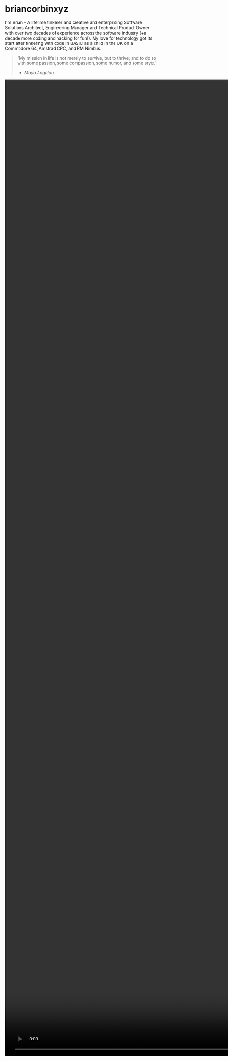 # briancorbinxyz
 
I'm Brian - A lifetime tinkerer and creative and enterprising Software Solutions Architect, Engineering Manager and Technical Product Owner with over two decades of experience across the software industry (+a decade more coding and hacking for fun!). My love for technology got its start after tinkering with code in BASIC as a child in the UK on a Commodore 64, Amstrad CPC, and RM Nimbus.

> "My mission in life is not merely to survive, but to thrive; and to do so with some passion, some compassion, some humor, and some style."
> - *Maya Angelou*

<div style="width: 100%">
    <video autoplay muted loop id="myVideo" style="position:absolute; min-width: 80%; min-height: 80%; width: auto; height: auto;" playsinline>
        <source src="BLAC INTRO_720.mp4" type="video/mp4">
    </video>
</div>

```
⠀⠀⠀⠀⠀⠀⠀⠀⠀⠀⠀⠀⠀⠀⠀⠀⠀⠀⠀⠀⠀⠀⠀⠀⠀⠀⠀⠀⠀⠀⢀⣀⣤⣤⣴⡶⠶⠖⠚⠛⠛⠛⠛⠛⠛⠳⠶⢶⣤⣤⡀⠀⠀⠀⠀⠀⠀⠀
⠀⠀⠀⠀⠀⠀⠀⠀⠀⠀⠀⠀⠀⠀⠀⠀⠀⠀⠀⠀⠀⠀⢀⣀⣠⣤⣶⣶⠿⠟⠛⠉⠉⠀⠀⠀⠀⠀⠀⠀⠀⠀⠀⠀⠀⠀⠀⠀⠀⠉⠙⢷⣦⣄⠀⠀⠀⠀
⠀⠀⠀⠀⠀⠀⠀⠀⠀⠀⠀⠀⠀⠀⠀⠀⠀⣀⣤⣴⠶⣟⣿⡿⠟⠋⠁⠀⠀⠀⠀⠀⠀⢀⣀⣀⣀⣀⣀⣀⣀⣀⡀⠀⣀⣠⣄⡀⠀⠀⠀⠀⠈⠻⣷⡄⠀⠀
⠀⠀⠀⠀⠀⠀⠀⠀⠀⠀⠀⠀⠀⣀⣤⡶⠟⢋⣩⡶⠞⠋⠁⠀⠀⠀⠀⢀⣠⣤⡶⠶⠛⠛⠋⠉⠉⠉⠉⠉⠉⠙⠛⣿⡟⠉⠉⣿⡆⠀⠀⠀⠀⠀⠘⢿⡄⠀
⠀⠀⠀⠀⠀⠀⠀⠀⠀⠀⣠⣶⠿⠋⢁⣠⡶⠟⠉⠀⠀⠀⠀⣀⣴⡶⠟⠋⠉⠀⠀⠀⠀⠀⠀⠀⠀⠀⠀⠀⠀⠀⠀⠹⣷⣄⣠⣿⣇⠀⠀⠀⠀⠀⠀⠘⣿⠀
⠀⠀⠀⠀⠀⠀⢀⣠⡴⠟⠋⠀⣠⣴⠟⠉⠀⠀⠀⢀⣤⡶⠟⠋⠀⠀⠀⠀⠀⠀⢀⣀⣠⣤⣤⠤⠶⠶⢤⣤⣤⣀⠀⠀⠀⠈⠁⠈⢻⣆⠀⠀⠀⠀⠀⠀⣿⡆
⠀⠀⠀⠀⣀⣴⠟⠋⠀⠀⣠⡾⠋⠁⠀⠀⢀⣠⡶⠟⠉⠀⢀⣀⡀⠀⣀⣤⣶⠾⠛⠉⠉⠁⠀⠀⠀⠀⠀⠀⠉⠛⢷⣄⠀⠀⠀⠀⠈⣿⠀⠀⠀⠀⠀⠀⣿⡇
⠀⢀⣠⡾⠛⠁⠀⠀⣠⡾⠋⠀⠀⠀⢀⣴⠟⠋⠀⠀⠀⢸⠟⠉⢻⡟⠉⠁⠀⠀⠀⠀⠀⠀⠀⠀⠀⠀⠀⠀⠀⠀⠈⣿⠀⠀⠀⠀⠀⣿⠀⠀⠀⠀⠀⢀⣿⠀
⣤⡾⠋⠀⠀⠀⣠⡾⠋⠀⠀⠀⢀⣴⠟⠁⠀⠀⠀⢀⣠⣾⣷⣤⣾⠃⠀⢀⣠⣤⣴⠶⠶⢶⣦⣄⠀⠀⠀⠀⠀⠀⠀⣿⠀⠀⠀⠀⢠⣿⠀⠀⠀⠀⠀⣸⡏⠀
⠉⠁⠀⠀⢀⣾⠏⠀⠀⠀⢀⣴⡟⠁⠀⠀⠀⢀⣴⠟⠋⠀⠀⠀⢀⣴⡾⠛⠉⠁⠀⠀⠀⠀⠈⣿⡆⠀⠀⠀⠀⠀⣼⠏⠀⠀⠀⠀⣼⢧⠀⠀⠀⠀⣰⡟⠀⠀
⠀⠀⠀⣠⡿⠁⠀⠀⠀⢀⣾⠋⠀⠀⠀⢀⣴⠟⠁⠀⠀⠀⣠⣾⠟⠁⠀⠀⠀⠀⠀⠀⠀⠀⣰⡟⠀⠀⠀⠀⢀⣼⠏⠀⠀⠀⠀⣼⠏⠀⠀⠀⠀⣰⡟⠁⠀⠀
⠀⠀⣰⡟⠁⠀⠀⢀⣠⣿⠁⠀⠀⠀⢠⣾⠋⠀⠀⠀⠀⣰⡟⠁⠀⠀⠀⠀⠀⢀⣤⣤⣠⣾⠟⠀⠀⠀⢀⣴⡿⠁⠀⠀⠀⢤⣾⠋⠀⠀⠀⠀⣴⠟⠀⠀⠀⠀
⠀⣸⡟⠀⠀⠀⣾⠟⠉⢿⡖⠀⠀⢠⡿⠁⠀⠀⠀⠀⠀⣿⠀⠀⠀⠀⠀⠀⠀⣿⡏⠉⣿⠁⠀⠀⢀⣴⡾⠋⠀⠀⠀⠀⣰⡿⠁⠀⠀⠀⣠⡾⠋⠀⠀⠀⠀⠀
⢠⡿⠁⠀⠀⠘⢿⣷⣤⡿⠃⠀⠀⣿⠇⠀⠀⠀⠀⠀⠀⠙⠿⢦⣤⣤⠶⠿⠛⠛⠛⠛⠋⢀⣠⣴⠟⠋⠀⠀⠀⠀⣠⡾⠋⠀⠀⠀⢀⣴⠟⠁⠀⢀⣤⠀⠀⠀
⣿⠇⠀⠀⠀⠀⠀⣿⠀⠀⠀⠀⠀⣿⡄⠀⠀⠀⠀⠀⠀⠀⠀⠀⠀⠀⠀⠀⠀⠀⢀⣠⣶⠟⠋⠁⠀⠀⠀⢀⣤⡾⠋⠀⠀⠀⢀⣴⡿⠋⠀⢀⣤⡿⠋⠀⠀⠀
⣿⠀⠀⠀⠀⠀⠀⣿⡄⠀⠀⠀⠀⠙⣷⣄⠀⠀⠀⠀⠀⠀⠀⠀⠀⢀⣀⣤⡶⠾⠛⠉⢀⣠⣶⢶⣤⣠⣶⠟⠋⠀⠀⠀⣀⣴⠿⠋⠀⢀⣴⠿⠋⠀⠀⠀⠀⠀
⣿⠀⠀⠀⠀⠀⠀⢹⣧⠀⠀⠀⠀⠀⠀⠙⠻⠷⠶⣶⣶⠶⠾⠿⠛⠛⠉⠁⠀⠀⠀⠀⣼⡏⠀⠀⠙⣿⠀⠀⠀⢀⣠⡾⠛⠁⢀⣤⡾⠛⠁⠀⠀⠀⠀⠀⠀⠀
⣿⡆⠀⠀⠀⠀⠀⠀⠙⢷⣄⠀⠀⠀⠀⠀⠀⠀⠀⠀⠀⠀⠀⠀⠀⠀⠀⠀⠀⢀⣠⣴⠾⣷⣄⣀⣼⠟⢀⣠⣴⠟⠋⣀⣠⡶⠟⠉⠀⠀⠀⠀⠀⠀⠀⠀⠀⠀
⠘⣷⡄⣀⠀⠀⠀⠀⠀⠀⠙⠿⣦⣤⣀⣀⡀⠀⠀⠀⠀⣀⣀⣀⣠⣤⡴⠾⠟⠛⠉⠀⠀⠀⠉⣉⣠⡴⠟⢋⣀⣴⠾⠛⠉⠀⠀⠀⠀⠀⠀⠀⠀⠀⠀⠀⠀⠀
⠀⠘⢿⣬⠀⠀⣀⣀⡀⠀⠀⠀⠀⠈⠉⠙⠛⠛⠛⠛⠛⠛⠋⠉⠉⠁⠀⠀⠀⠀⠀⢀⣠⣴⡾⣛⣽⣴⡶⠛⠋⠁⠀⠀⠀⠀⠀⠀⠀⠀⠀⠀⠀⠀⠀⠀⠀⠀
⠀⠀⠀⠙⢷⣾⠛⠉⠙⣷⡀⠀⠀⠀⠀⠀⠀⠀⠀⠀⠀⠀⠀⠀⠀⠀⣀⣀⣴⣶⣿⡿⠿⠾⠛⠉⠉⠀⠀⠀⠀⠀⠀⠀⠀⠀⠀⠀⠀⠀⠀⠀⠀⠀⠀⠀⠀⠀
⠀⠀⠀⠀⠸⣷⡀⠠⢀⣿⣧⣤⣤⣄⣀⣀⣀⣠⣤⣤⣤⡤⠶⠾⠟⠛⠛⠉⠉⠀⠀⠀⠀⠀⠀⠀⠀⠀⠀⠀⠀⠀⠀⠀⠀⠀⠀⠀⠀⠀⠀⠀⠀⠀⠀⠀⠀⠀
⠀⠀⠀⠀⠀⠙⠛⠛⠛⠉⠀⠀⠉⠉⠉⠉⠉⠉⠉⠀⠀⠀⠀⠀⠀⠀⠀⠀⠀⠀⠀⠀⠀⠀⠀⠀⠀⠀⠀⠀⠀⠀⠀⠀⠀⠀⠀⠀⠀⠀⠀⠀⠀⠀⠀⠀⠀⠀
⠀⠀⠀⠀⠀⠀⠀⠀⠀⠀⠀⠀⠀⠀⠀⠀⠀⠀⠀⠀⠀⠀⠀⠀⠀⠀⠀⠀⠀⠀⠀⠀⠀⠀⠀⠀⠀⠀⠀⠀⠀⠀⠀⠀⠀⠀⠀⠀⠀⠀⠀⠀⠀⠀⠀⠀⠀⠀
```

## Blogs
- **TheCodeInfluencer** - [briancorbinxyz.medium.com](https://briancorbinxyz.medium.com) *“I write because I don’t know what I think until I read what I say.”* - A Tech Blog covering various topics in coding, engineering, and engineering management (my views are, obviously, my own)
